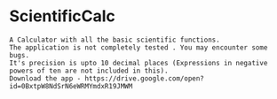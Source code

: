# ScientificCalc
    A Calculator with all the basic scientific functions.
	The application is not completely tested . You may encounter some bugs.
	It's precision is upto 10 decimal places (Expressions in negative powers of ten are not included in this).
 	Download the app - https://drive.google.com/open?id=0BxtpW8NdSrN6eWRMYmdxR19JMWM
	
		 
